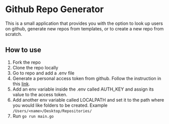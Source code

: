# Github Repo Generator

This is a small application that provides you with the option to look up users on github, generate new repos from templates, or to create a new repo from scratch.

## How to use

1. Fork the repo
2. Clone the repo locally
3. Go to repo and add a .env file
4. Generate a personal access token from github. Follow the instruction in this [link](https://docs.github.com/en/authentication/keeping-your-account-and-data-secure/creating-a-personal-access-token).
4. Add an env variable inside the .env called AUTH_KEY and assign its value to the access token. 
5. Add another env variable called LOCALPATH and set it to the path where you would like folders to be created. Example `/Users/<name>/Desktop/Repositories/`
6. Run `go run main.go`
